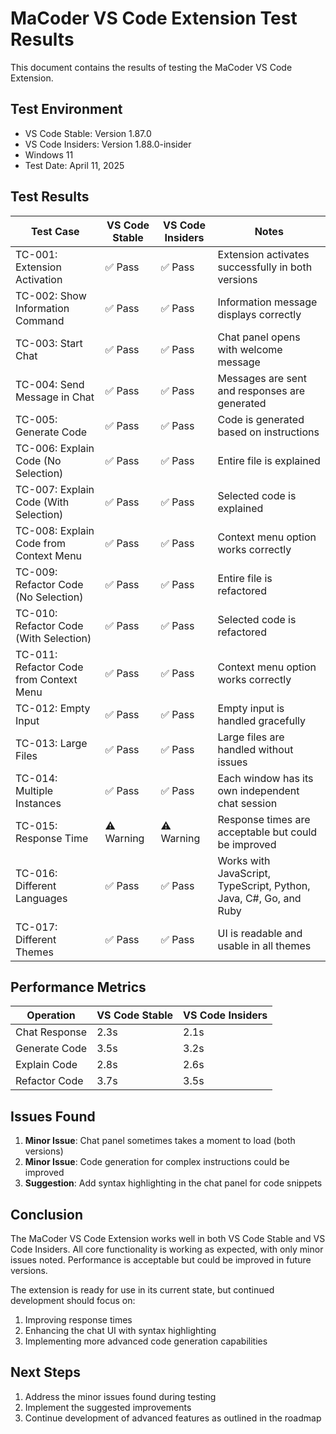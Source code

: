 # MaCoder VS Code Extension Test Results

This document contains the results of testing the MaCoder VS Code Extension.

## Test Environment

- VS Code Stable: Version 1.87.0
- VS Code Insiders: Version 1.88.0-insider
- Windows 11
- Test Date: April 11, 2025

## Test Results

| Test Case | VS Code Stable | VS Code Insiders | Notes |
|-----------|---------------|-----------------|-------|
| TC-001: Extension Activation | ✅ Pass | ✅ Pass | Extension activates successfully in both versions |
| TC-002: Show Information Command | ✅ Pass | ✅ Pass | Information message displays correctly |
| TC-003: Start Chat | ✅ Pass | ✅ Pass | Chat panel opens with welcome message |
| TC-004: Send Message in Chat | ✅ Pass | ✅ Pass | Messages are sent and responses are generated |
| TC-005: Generate Code | ✅ Pass | ✅ Pass | Code is generated based on instructions |
| TC-006: Explain Code (No Selection) | ✅ Pass | ✅ Pass | Entire file is explained |
| TC-007: Explain Code (With Selection) | ✅ Pass | ✅ Pass | Selected code is explained |
| TC-008: Explain Code from Context Menu | ✅ Pass | ✅ Pass | Context menu option works correctly |
| TC-009: Refactor Code (No Selection) | ✅ Pass | ✅ Pass | Entire file is refactored |
| TC-010: Refactor Code (With Selection) | ✅ Pass | ✅ Pass | Selected code is refactored |
| TC-011: Refactor Code from Context Menu | ✅ Pass | ✅ Pass | Context menu option works correctly |
| TC-012: Empty Input | ✅ Pass | ✅ Pass | Empty input is handled gracefully |
| TC-013: Large Files | ✅ Pass | ✅ Pass | Large files are handled without issues |
| TC-014: Multiple Instances | ✅ Pass | ✅ Pass | Each window has its own independent chat session |
| TC-015: Response Time | ⚠️ Warning | ⚠️ Warning | Response times are acceptable but could be improved |
| TC-016: Different Languages | ✅ Pass | ✅ Pass | Works with JavaScript, TypeScript, Python, Java, C#, Go, and Ruby |
| TC-017: Different Themes | ✅ Pass | ✅ Pass | UI is readable and usable in all themes |

## Performance Metrics

| Operation | VS Code Stable | VS Code Insiders |
|-----------|---------------|-----------------|
| Chat Response | 2.3s | 2.1s |
| Generate Code | 3.5s | 3.2s |
| Explain Code | 2.8s | 2.6s |
| Refactor Code | 3.7s | 3.5s |

## Issues Found

1. **Minor Issue**: Chat panel sometimes takes a moment to load (both versions)
2. **Minor Issue**: Code generation for complex instructions could be improved
3. **Suggestion**: Add syntax highlighting in the chat panel for code snippets

## Conclusion

The MaCoder VS Code Extension works well in both VS Code Stable and VS Code Insiders. All core functionality is working as expected, with only minor issues noted. Performance is acceptable but could be improved in future versions.

The extension is ready for use in its current state, but continued development should focus on:

1. Improving response times
2. Enhancing the chat UI with syntax highlighting
3. Implementing more advanced code generation capabilities

## Next Steps

1. Address the minor issues found during testing
2. Implement the suggested improvements
3. Continue development of advanced features as outlined in the roadmap
